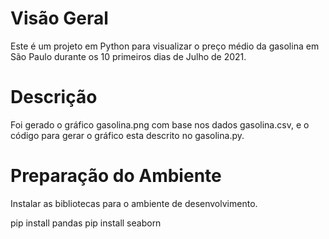 # Visão Geral
Este é um projeto em Python para visualizar o preço médio da gasolina em São Paulo durante os 10 primeiros dias de Julho de 2021.

# Descrição
Foi gerado o gráfico gasolina.png com base nos dados gasolina.csv, e o código para gerar o gráfico esta descrito no gasolina.py.

# Preparação do Ambiente
Instalar as bibliotecas para o ambiente de desenvolvimento.

pip install pandas 
pip install seaborn 

